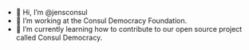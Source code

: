 - 👋 Hi, I’m @jensconsul
- 👀 I’m working at the Consul Democracy Foundation.
- 🌱 I’m currently learning how to contribute to our open source project called Consul Democracy.


<!---
jensconsul/jensconsul is a ✨ special ✨ repository because its `README.md` (this file) appears on your GitHub profile.
You can click the Preview link to take a look at your changes.
--->
